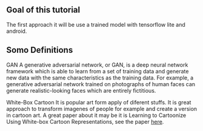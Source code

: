 ## Goal of this tutorial
The first approach it will be use a trained model with tensorflow lite and android.

## Somo Definitions

GAN
A generative adversarial network, or GAN, is a deep neural network framework which is able to learn from a set of training data and generate new data with the same characteristics as the training data. For example, a generative adversarial network trained on photographs of human faces can generate realistic-looking faces which are entirely fictitious.

White-Box Cartoon
It is popular art form apply of diferent stuffs. It is great approach to transform imagenes of people for example and create a version in cartoon art.
A great paper about it may be it is Learning to Cartoonize Using White-box Cartoon Representations, see the paper [here](https://openaccess.thecvf.com/content_CVPR_2020/papers/Wang_Learning_to_Cartoonize_Using_White-Box_Cartoon_Representations_CVPR_2020_paper.pdf). 